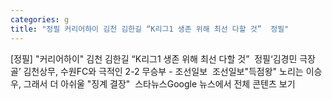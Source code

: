 ```yaml
---
categories: g
title: "정필 커리어하이 김천 김한길 “K리그1 생존 위해 최선 다할 것”  정필"
---
```

[정필] "커리어하이" 김천 김한길 “K리그1 생존 위해 최선 다할 것”&nbsp;&nbsp;정필‘김경민 극장골’ 김천상무, 수원FC와 극적인 2-2 무승부 - 조선일보&nbsp;&nbsp;조선일보"득점왕" 노리는 이승우, 그래서 더 아쉬울 "징계 결장"&nbsp;&nbsp;스타뉴스Google 뉴스에서 전체 콘텐츠 보기